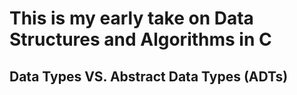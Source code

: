 <h1>This is my early take on Data Structures and Algorithms in C</h1>

<h2>Data Types VS. Abstract Data Types (ADTs)</h2>
